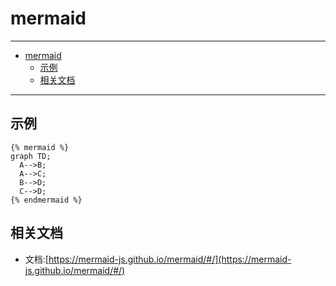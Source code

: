 # mermaid

------

- [mermaid](#mermaid)
  - [示例](#示例)
  - [相关文档](#相关文档)

------

## 示例
```
{% mermaid %}
graph TD;
  A-->B;
  A-->C;
  B-->D;
  C-->D;
{% endmermaid %}
```

## 相关文档

- 文档:[https://mermaid-js.github.io/mermaid/#/](https://mermaid-js.github.io/mermaid/#/)
